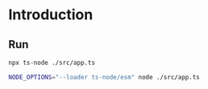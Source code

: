 # Introduction

## Run
```bash
npx ts-node ./src/app.ts

NODE_OPTIONS="--loader ts-node/esm" node ./src/app.ts
```